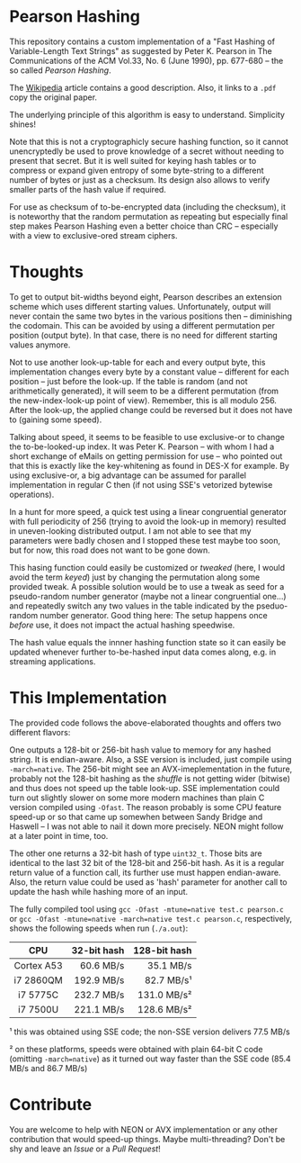 # Pearson Hashing
This repository contains a custom implementation of a "Fast Hashing of Variable-Length Text Strings" as suggested by Peter K. Pearson in The Communications of the ACM  Vol.33, No.  6 (June 1990), pp. 677-680 – the so called _Pearson Hashing_.

The [Wikipedia](https://en.wikipedia.org/wiki/Pearson_hashing) article contains a good description. Also, it links to a `.pdf` copy the original paper.

The underlying principle of this algorithm is easy to understand. Simplicity shines!

Note that this is not a cryptographicly secure hashing function, so it cannot unencryptedly be used to prove knowledge of a secret without needing to present that secret. But it is well suited for keying hash tables or to compress or expand given entropy of some byte-string to a different number of bytes or just as a checksum. Its design also allows to verify smaller parts of the hash value if required.

For use as checksum of to-be-encrypted data (including the checksum), it is noteworthy that the random permutation as repeating but especially final step makes Pearson Hashing even a better choice than CRC – especially with a view to exclusive-ored stream ciphers.

# Thoughts

To get to output bit-widths beyond eight, Pearson describes an extension scheme which uses different starting values. Unfortunately, output will never contain the same two bytes in the various positions then – diminishing the codomain. This can be avoided by using a different permutation per position (output byte). In that case, there is no need for different starting values anymore.

Not to use another look-up-table for each and every output byte, this implementation changes every byte by a constant value  – different for each position – just before the look-up. If the table is random (and not arithmetically generated), it will seem to be a different permutation (from the new-index-look-up point of view). Remember, this is all modulo 256. After the look-up, the applied change could be reversed but it does not have to (gaining some speed).

Talking about speed, it seems to be feasible to use exclusive-or to change the to-be-looked-up index.  It was Peter K. Pearson – with whom I had a short exchange of eMails on getting permission for use – who pointed out that this is exactly like the key-whitening as found in DES-X for example. By using exclusive-or, a big advantage can be assumed for parallel implementation in regular C then (if not using SSE's vetorized bytewise operations).

In a hunt for more speed, a quick test using a linear congruential generator with full periodicity of 256 (trying to avoid the look-up in memory) resulted in uneven-looking distributed output. I am not able to see that my parameters were badly chosen and I stopped these test maybe too soon, but for now, this road does not want to be gone down.

This hasing function could easily be customized or _tweaked_ (here, I would avoid the term _keyed_) just by changing the permutation along some provided tweak. A possible solution would be to use a tweak as seed for a pseudo-random number generator (maybe not a linear congruential one…) and repeatedly switch any two values in the table indicated by the pseduo-random number generator. Good thing here: The setup happens once _before_ use, it does not impact the actual hashing speedwise.

The hash value equals the innner hashing function state so it can easily be updated whenever further to-be-hashed input data comes along, e.g. in streaming applications.

# This Implementation

The provided code follows the above-elaborated thoughts and offers two different flavors:

One outputs a 128-bit or 256-bit hash value to memory for any hashed string. It is endian-aware. Also, a SSE version is included, just compile using `-march=native`. The 256-bit might see an AVX-imeplementation in the future, probably not the 128-bit hashing as the _shuffle_ is not getting wider (bitwise) and thus does not speed up the table look-up. SSE implementation could turn out slightly slower on some more modern machines than plain C version compiled using `-Ofast`. The reason probably is some CPU feature speed-up or so that came up somewhen between Sandy Bridge and Haswell – I was not able to nail it down more precisely. NEON might follow at a later point in time, too.

The other one returns a 32-bit hash of type `uint32_t`. Those bits are identical to the last 32 bit of the 128-bit and 256-bit hash. As it is a regular return value of a function call, its further use must happen endian-aware. Also, the return value could be used as 'hash' parameter for another call to update the hash  while hashing more of an input.

The fully compiled tool using `gcc -Ofast -mtune=native test.c pearson.c` or `gcc -Ofast -mtune=native -march=native test.c pearson.c`, respectively, shows the following speeds when run (`./a.out`):

 CPU | 32-bit hash | 128-bit hash |
:---:| ---:        | ---:         |
Cortex A53|  60.6 MB/s |  35.1 MB/s |
i7 2860QM | 192.9 MB/s |  82.7 MB/s¹|
i7 5775C  | 232.7 MB/s | 131.0 MB/s²|
i7 7500U  | 221.1 MB/s | 128.6 MB/s²|

¹ this was obtained using SSE code; the non-SSE version delivers 77.5 MB/s

² on these platforms, speeds were obtained with plain 64-bit C code (omitting `-march=native`) as it turned out way faster than the SSE code (85.4 MB/s and 86.7 MB/s)

# Contribute

You are welcome to help with NEON or AVX implementation or any other contribution that would speed-up things. Maybe multi-threading? Don't be shy and leave an _Issue_ or a _Pull Request_!
